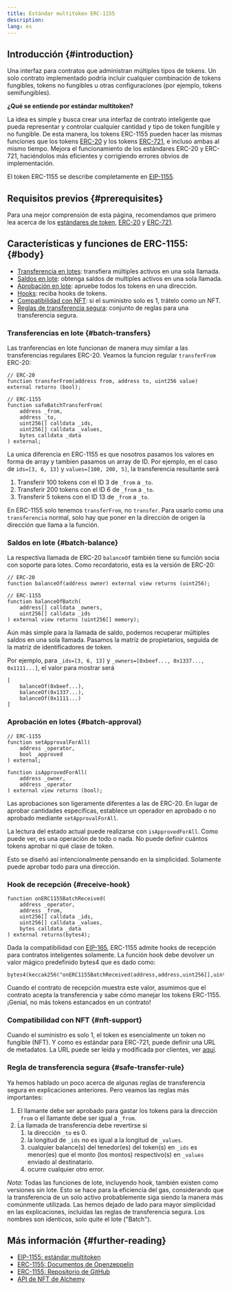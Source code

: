 ```yaml
---
title: Estándar multitoken ERC-1155
description:
lang: es
---
```


## Introducción {#introduction}

Una interfaz para contratos que administran múltiples tipos de tokens. Un solo contrato implementado podría incluir cualquier combinación de tokens fungibles, tokens no fungibles u otras configuraciones (por ejemplo, tokens semifungibles).

**¿Qué se entiende por estándar multitoken?**

La idea es simple y busca crear una interfaz de contrato inteligente que pueda representar y controlar cualquier cantidad y tipo de token fungible y no fungible. De esta manera, los tokens ERC-1155 pueden hacer las mismas funciones que los tokens [ERC-20](/developers/docs/standards/tokens/erc-20/) y los tokens [ERC-721](/developers/docs/standards/tokens/erc-721/), e incluso ambas al mismo tiempo. Mejora el funcionamiento de los estándares ERC-20 y ERC-721, haciéndolos más eficientes y corrigiendo errores obvios de implementación.

El token ERC-1155 se describe completamente en [EIP-1155](https://eips.ethereum.org/EIPS/eip-1155).

## Requisitos previos {#prerequisites}

Para una mejor comprensión de esta página, recomendamos que primero lea acerca de los [estándares de token](/developers/docs/standards/tokens/), [ERC-20](/developers/docs/standards/tokens/erc-20/) y [ERC-721](/developers/docs/standards/tokens/erc-721/).

## Características y funciones de ERC-1155: {#body}

- [Transferencia en lotes](#batch_transfers): transfiera múltiples activos en una sola llamada.
- [Saldos en lote](#batch_balance): obtenga saldos de multiples activos en una sola llamada.
- [Aprobación en lote](#batch_approval): apruebe todos los tokens en una dirección.
- [Hooks](#recieve_hook): reciba hooks de tokens.
- [Compatibilidad con NFT](#nft_support): si el suministro solo es 1, trátelo como un NFT.
- [Reglas de transferencia segura](#safe_transfer_rule): conjunto de reglas para una transferencia segura.

### Transferencias en lote {#batch-transfers}

Las tranferencias en lote funcionan de manera muy similar a las transferencias regulares ERC-20. Veamos la funcion regular `transferFrom` ERC-20:

```solidity
// ERC-20
function transferFrom(address from, address to, uint256 value) external returns (bool);

// ERC-1155
function safeBatchTransferFrom(
    address _from,
    address _to,
    uint256[] calldata _ids,
    uint256[] calldata _values,
    bytes calldata _data
) external;
```

La unica diferencia en ERC-1155 es que nosotros pasamos los valores en forma de array y tambien pasamos un array de ID. Por ejemplo, en el caso de `ids=[3, 6, 13]` y `values=[100, 200, 5]`, la transferencia resultante será

1. Transferir 100 tokens con el ID 3 de `_from` a `_to`.
2. Transferir 200 tokens con el ID 6 de `_from` a `_to`.
3. Transferir 5 tokens con el ID 13 de `_from` a `_to`.

En ERC-1155 solo tenemos `transferFrom`, no `transfer`. Para usarlo como una `transferencia` normal, solo hay que poner en la dirección de origen la dirección que llama a la función.

### Saldos en lote {#batch-balance}

La respectiva llamada de ERC-20 `balanceOf` también tiene su función socia con soporte para lotes. Como recordatorio, esta es la versión de ERC-20:

```solidity
// ERC-20
function balanceOf(address owner) external view returns (uint256);

// ERC-1155
function balanceOfBatch(
    address[] calldata _owners,
    uint256[] calldata _ids
) external view returns (uint256[] memory);
```

Aún más simple para la llamada de saldo, podemos recuperar múltiples saldos en una sola llamada. Pasamos la matríz de propietarios, seguida de la matríz de identificadores de token.

Por ejemplo, para `_ids=[3, 6, 13]` y `_owners=[0xbeef..., 0x1337..., 0x1111...]`, el valor para mostrar será

```solidity
[
    balanceOf(0xbeef...),
    balanceOf(0x1337...),
    balanceOf(0x1111...)
]
```

### Aprobación en lotes {#batch-approval}

```solidity
// ERC-1155
function setApprovalForAll(
    address _operator,
    bool _approved
) external;

function isApprovedForAll(
    address _owner,
    address _operator
) external view returns (bool);
```

Las aprobaciones son ligeramente diferentes a las de ERC-20. En lugar de aprobar cantidades especificas, establece un operador en aprobado o no aprobado mediante `setApprovalForAll`.

La lectura del estado actual puede realizarse con `isApprovedForAll`. Como puede ver, es una operación de todo o nada. No puede definir cuántos tokens aprobar ni qué clase de token.

Esto se diseñó así intencionalmente pensando en la simplicidad. Solamente puede aprobar todo para una dirección.

### Hook de recepción {#receive-hook}

```solidity
function onERC1155BatchReceived(
    address _operator,
    address _from,
    uint256[] calldata _ids,
    uint256[] calldata _values,
    bytes calldata _data
) external returns(bytes4);
```

Dada la compatibilidad con [EIP-165](https://eips.ethereum.org/EIPS/eip-165), ERC-1155 admite hooks de recepción para contratos inteligentes solamente. La función hook debe devolver un valor mágico predefinido bytes4 que es dado como:

```solidity
bytes4(keccak256("onERC1155BatchReceived(address,address,uint256[],uint256[],bytes)"))
```

Cuando el contrato de recepción muestra este valor, asumimos que el contrato acepta la transferencia y sabe cómo manejar los tokens ERC-1155. ¡Genial, no más tokens estancados en un contrato!

### Compatibilidad con NFT {#nft-support}

Cuando el suministro es solo 1, el token es esencialmente un token no fungible (NFT). Y como es estándar para ERC-721, puede definir una URL de metadatos. La URL puede ser leída y modificada por clientes, ver [aquí](https://eips.ethereum.org/EIPS/eip-1155#metadata).

### Regla de transferencia segura {#safe-transfer-rule}

Ya hemos hablado un poco acerca de algunas reglas de transferencia segura en explicaciones anteriores. Pero veamos las reglas más importantes:

1. El llamante debe ser aprobado para gastar los tokens para la dirección `_from` o el llamante debe ser igual a `_from`.
2. La llamada de transferencia debe revertirse si
   1. la dirección `_to` es 0.
   2. la longitud de `_ids` no es igual a la longitud de `_values`.
   3. cualquier balance(s) del tenedor(es) del token(s) en `_ids` es menor(es) que el monto (los montos) respectivo(s) en `_values` enviado al destinatario.
   4. ocurre cualquier otro error.

_Nota_: Todas las funciones de lote, incluyendo hook, también existen como versiones sin lote. Esto se hace para la eficiencia del gas, considerando que la transferencia de un solo activo probablemente siga siendo la manera más comúnmente utilizada. Las hemos dejado de lado para mayor simplicidad en las explicaciones, incluidas las reglas de transferencia segura. Los nombres son identicos, solo quite el lote ("Batch").

## Más información {#further-reading}

- [EIP-1155: estándar multitoken](https://eips.ethereum.org/EIPS/eip-1155)
- [ERC-1155: Documentos de Openzeppelin](https://docs.openzeppelin.com/contracts/3.x/erc1155)
- [ERC-1155: Repositorio de GitHub](https://github.com/enjin/erc-1155)
- [API de NFT de Alchemy](https://docs.alchemy.com/alchemy/enhanced-apis/nft-api)
